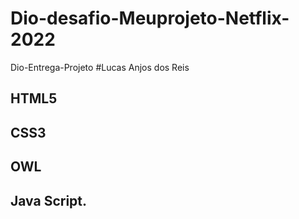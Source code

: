# Dio-desafio-Meuprojeto-Netflix-2022
Dio-Entrega-Projeto
#Lucas Anjos dos Reis 
## HTML5
## CSS3
## OWL
## Java Script.


